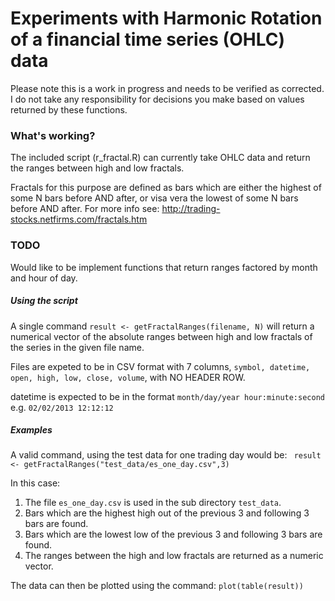 # Experiments with Harmonic Rotation of a financial time series (OHLC) data

Please note this is a work in progress and needs to be verified as corrected. I do not take any responsibility for decisions you make based on values returned by these functions.

### What's working?
The included script (r_fractal.R) can currently take OHLC data and return the ranges between high and low fractals.

Fractals for this purpose are defined as bars which are either the highest of some N bars before AND after, or visa vera the lowest of some N bars before AND after. For more info see: http://trading-stocks.netfirms.com/fractals.htm

### TODO
Would like to be implement functions that return ranges factored by month and hour of day.

##### Using the script
A single command ```result <- getFractalRanges(filename, N)``` will return a numerical vector of the absolute ranges between high and low fractals of the series in the given file name. 

Files are expeted to be in CSV format with 7 columns, ```symbol, datetime, open, high, low, close, volume```, with NO HEADER ROW.

datetime is expected to be in the format ```month/day/year hour:minute:second``` e.g. ```02/02/2013 12:12:12```

##### Examples
A valid command, using the test data for one trading day would be:
``` result <- getFractalRanges("test_data/es_one_day.csv",3)```

In this case:

1. The file ```es_one_day.csv``` is used in the sub directory ```test_data```. 
2. Bars which are the highest high out of the previous 3 and following 3 bars are found.
3. Bars which are the lowest low of the previous 3 and following 3 bars are found.
4. The ranges between the high and low fractals are returned as a numeric vector.

The data can then be plotted using the command:
```plot(table(result))```